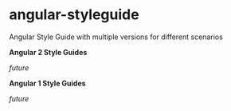 # angular-styleguide
Angular Style Guide with multiple versions for different scenarios

**Angular 2 Style Guides**

*future*

**Angular 1 Style Guides**

*future*
